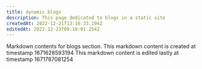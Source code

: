 ```yaml
---
title: dynamic blogs
description: This page dedicated to blogs in a static site
createdAt: 2022-12-21T13:16:33.194Z
editedAt: 2022-12-23T09:18:01.254Z
---
```


Markdown contents for blogs section.
This markdown content is created at timestamp 1671628593194
This markdown content is edited lastly at timestamp 1671787081254